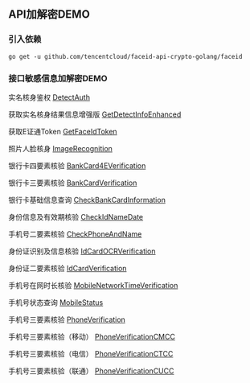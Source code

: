 ## API加解密DEMO

### 引入依赖

```golang
go get -u github.com/tencentcloud/faceid-api-crypto-golang/faceid

```

### 接口敏感信息加解密DEMO

实名核身鉴权
[DetectAuth](example%2FDetectAuth_test.go)

获取实名核身结果信息增强版
[GetDetectInfoEnhanced](example%2FGetDetectInfoEnhanced_test.go)

获取E证通Token
[GetFaceIdToken](example%2FGetFaceIdToken_test.go)

照片人脸核身
[ImageRecognition](example%2FImageRecognition_test.go)

银行卡四要素核验
[BankCard4EVerification](example%2FBankCard4EVerification_test.go)

银行卡三要素核验
[BankCardVerification](example%2FBankCardVerification_test.go)

银行卡基础信息查询
[CheckBankCardInformation](example%2FCheckBankCardInformation_test.go)

身份信息及有效期核验
[CheckIdNameDate](example%2FCheckIdNameDate_test.go)

手机号二要素核验
[CheckPhoneAndName](example%2FCheckPhoneAndName_test.go)

身份证识别及信息核验
[IdCardOCRVerification](example%2FIdCardOCRVerification_test.go)

身份证二要素核验
[IdCardVerification](example%2FIdCardVerification_test.go)

手机号在网时长核验
[MobileNetworkTimeVerification](example%2FMobileNetworkTimeVerification_test.go)

手机号状态查询
[MobileStatus](example%2FMobileStatus_test.go)

手机号三要素核验
[PhoneVerification](example%2FPhoneVerification_test.go)

手机号三要素核验（移动）
[PhoneVerificationCMCC](example%2FPhoneVerificationCMCC_test.go)

手机号三要素核验（电信）
[PhoneVerificationCTCC](example%2FPhoneVerificationCTCC_test.go)

手机号三要素核验（联通）
[PhoneVerificationCUCC](example%2FPhoneVerificationCUCC_test.go)
